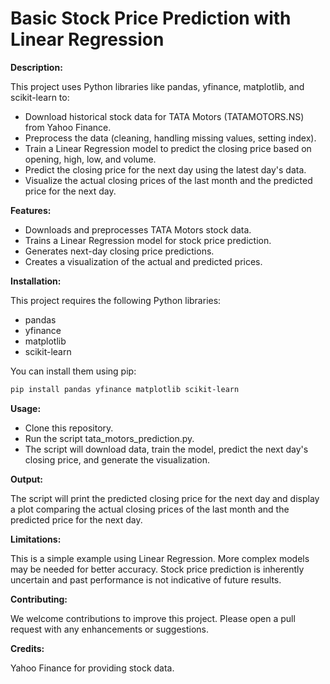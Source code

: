 # Basic Stock Price Prediction with Linear Regression

**Description:**

This project uses Python libraries like pandas, yfinance, matplotlib, and scikit-learn to:

- Download historical stock data for TATA Motors (TATAMOTORS.NS) from Yahoo Finance.
- Preprocess the data (cleaning, handling missing values, setting index).
- Train a Linear Regression model to predict the closing price based on opening, high, low, and volume.
- Predict the closing price for the next day using the latest day's data.
- Visualize the actual closing prices of the last month and the predicted price for the next day.

**Features:**

- Downloads and preprocesses TATA Motors stock data.
- Trains a Linear Regression model for stock price prediction.
- Generates next-day closing price predictions.
- Creates a visualization of the actual and predicted prices.

**Installation:**

This project requires the following Python libraries:

- pandas
- yfinance
- matplotlib
- scikit-learn

You can install them using pip:
```bash
pip install pandas yfinance matplotlib scikit-learn
```

**Usage:**

- Clone this repository.
- Run the script tata_motors_prediction.py.
- The script will download data, train the model, predict the next day's closing price, and generate the visualization.

**Output:**

The script will print the predicted closing price for the next day and display a plot comparing the actual closing prices of the last month and the predicted price for the next day.

**Limitations:**

This is a simple example using Linear Regression. More complex models may be needed for better accuracy.
Stock price prediction is inherently uncertain and past performance is not indicative of future results.

**Contributing:**

We welcome contributions to improve this project. Please open a pull request with any enhancements or suggestions.

**Credits:**

Yahoo Finance for providing stock data.
